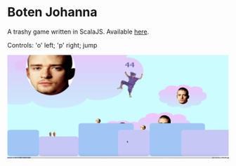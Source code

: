 # Boten Johanna

A trashy game written in ScalaJS. Available [here](https://ikukojohanna.github.io/botenjohanna/).

Controls: 'o' left; 'p' right; <space> jump

![ScreenShot](assets/images/screenshots/screenshot1.png)
